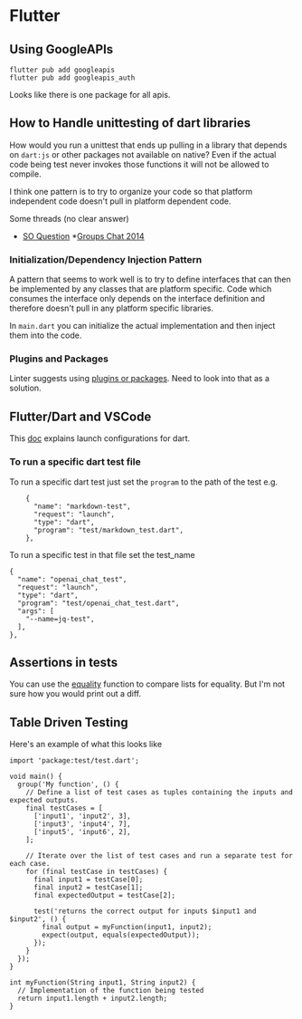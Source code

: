 # Flutter

## Using GoogleAPIs

```
flutter pub add googleapis
flutter pub add googleapis_auth
```

Looks like there is one package for all apis.

## How to Handle unittesting of dart libraries

How would you run a unittest that ends up pulling in a library
that depends on `dart:js` or other packages not available on native?
Even if the actual code being test never invokes those functions
it will not be allowed to compile.

I think one pattern is to try to organize your code so that platform independent
code doesn't pull in platform dependent code.

Some threads (no clear answer)

* [SO Question](https://stackoverflow.com/questions/22153770/dart-unit-testing-classes-in-a-html-dependant-library)
*[Groups Chat 2014](https://groups.google.com/a/dartlang.org/g/misc/c/pacB66gnVcg)



### Initialization/Dependency Injection Pattern 

A pattern that seems to work well is to try to define interfaces that can then be implemented
by any classes that are platform specific. Code which consumes the interface only depends on the interface
definition and therefore doesn't pull in any platform specific libraries.

In `main.dart` you can initialize the actual implementation and then inject them into the code.

### Plugins and Packages

Linter suggests using [plugins or packages](https://docs.flutter.dev/development/packages-and-plugins/developing-packages). Need to look into that as a solution.

## Flutter/Dart and VSCode


This [doc](https://dartcode.org/docs/launch-configuration/) explains launch configurations
for dart.

### To run a specific dart test file

To run a specific dart test just set the `program` to the path
of the test e.g.

```
	{
      "name": "markdown-test",
      "request": "launch",
      "type": "dart",
      "program": "test/markdown_test.dart",
    },
```

To run a specific test in that file set the test_name

```
{
  "name": "openai_chat_test",
  "request": "launch",
  "type": "dart",
  "program": "test/openai_chat_test.dart",
  "args": [
    "--name=jq-test",
  ],
},
```

## Assertions in tests

You can use the [equality](https://stackoverflow.com/questions/71578026/how-do-i-compare-two-list-in-expect-function-of-flutter-unit-testing) 
function to compare lists for equality. But I'm not sure how you would print out a diff. 


## Table Driven Testing

Here's an example of what this looks like

```
import 'package:test/test.dart';

void main() {
  group('My function', () {
    // Define a list of test cases as tuples containing the inputs and expected outputs.
    final testCases = [
      ['input1', 'input2', 3],
      ['input3', 'input4', 7],
      ['input5', 'input6', 2],
    ];

    // Iterate over the list of test cases and run a separate test for each case.
    for (final testCase in testCases) {
      final input1 = testCase[0];
      final input2 = testCase[1];
      final expectedOutput = testCase[2];

      test('returns the correct output for inputs $input1 and $input2', () {
        final output = myFunction(input1, input2);
        expect(output, equals(expectedOutput));
      });
    }
  });
}

int myFunction(String input1, String input2) {
  // Implementation of the function being tested
  return input1.length + input2.length;
}
```